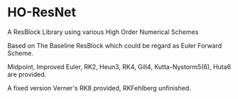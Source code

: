 # HO-ResNet
A ResBlock Library using various High Order Numerical Schemes

Based on The Baseline ResBlock which could be regard as Euler Forward Scheme.

Midpoint, Improved Euler, RK2, Heun3, RK4, Gill4, Kutta-Nystorm5(6), Huta6 are provided.

A fixed version Verner's RK8 provided, RKFehlberg unfinished.
